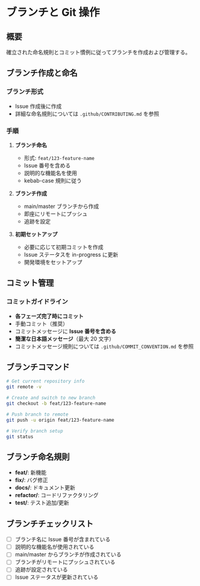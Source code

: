 # ブランチと Git 操作

## 概要

確立された命名規則とコミット慣例に従ってブランチを作成および管理する。

## ブランチ作成と命名

### ブランチ形式

- Issue 作成後に作成
- 詳細な命名規則については `.github/CONTRIBUTING.md` を参照

### 手順

1. **ブランチ命名**

   - 形式: `feat/123-feature-name`
   - Issue 番号を含める
   - 説明的な機能名を使用
   - kebab-case 規則に従う

2. **ブランチ作成**

   - main/master ブランチから作成
   - 即座にリモートにプッシュ
   - 追跡を設定

3. **初期セットアップ**
   - 必要に応じて初期コミットを作成
   - Issue ステータスを in-progress に更新
   - 開発環境をセットアップ

## コミット管理

### コミットガイドライン

- **各フェーズ完了時にコミット**
- 手動コミット（推奨）
- コミットメッセージに **Issue 番号を含める**
- **簡潔な日本語メッセージ**（最大 20 文字）
- コミットメッセージ規則については `.github/COMMIT_CONVENTION.md` を参照

## ブランチコマンド

```bash
# Get current repository info
git remote -v

# Create and switch to new branch
git checkout -b feat/123-feature-name

# Push branch to remote
git push -u origin feat/123-feature-name

# Verify branch setup
git status
```

## ブランチ命名規則

- **feat/**: 新機能
- **fix/**: バグ修正
- **docs/**: ドキュメント更新
- **refactor/**: コードリファクタリング
- **test/**: テスト追加/更新

## ブランチチェックリスト

- [ ] ブランチ名に Issue 番号が含まれている
- [ ] 説明的な機能名が使用されている
- [ ] main/master からブランチが作成されている
- [ ] ブランチがリモートにプッシュされている
- [ ] 追跡が設定されている
- [ ] Issue ステータスが更新されている
